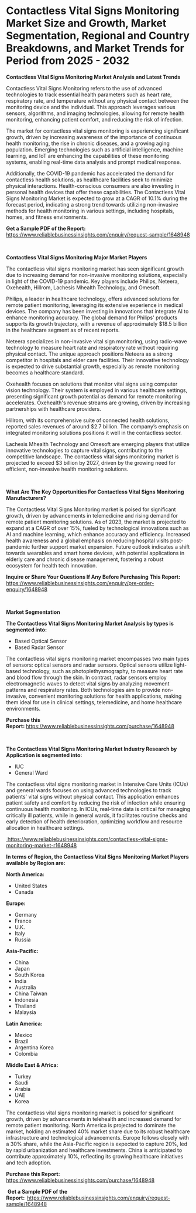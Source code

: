 <p><h1>Contactless Vital Signs Monitoring Market Size and Growth, Market Segmentation, Regional and Country Breakdowns, and Market Trends for Period from 2025 -  2032</h1></p><p><strong>Contactless Vital Signs Monitoring Market Analysis and Latest Trends</strong></p>
<p><p>Contactless Vital Signs Monitoring refers to the use of advanced technologies to track essential health parameters such as heart rate, respiratory rate, and temperature without any physical contact between the monitoring device and the individual. This approach leverages various sensors, algorithms, and imaging technologies, allowing for remote health monitoring, enhancing patient comfort, and reducing the risk of infection.</p><p>The market for contactless vital signs monitoring is experiencing significant growth, driven by increasing awareness of the importance of continuous health monitoring, the rise in chronic diseases, and a growing aging population. Emerging technologies such as artificial intelligence, machine learning, and IoT are enhancing the capabilities of these monitoring systems, enabling real-time data analysis and prompt medical response.</p><p>Additionally, the COVID-19 pandemic has accelerated the demand for contactless health solutions, as healthcare facilities seek to minimize physical interactions. Health-conscious consumers are also investing in personal health devices that offer these capabilities. The Contactless Vital Signs Monitoring Market is expected to grow at a CAGR of 10.1% during the forecast period, indicating a strong trend towards utilizing non-invasive methods for health monitoring in various settings, including hospitals, homes, and fitness environments.</p></p>
<p><strong>Get a Sample PDF of the Report:&nbsp;</strong> <a href="https://www.reliablebusinessinsights.com/enquiry/request-sample/1648948?utm_campaign=3347&utm_medium=2&utm_source=Github&utm_content=ia&utm_term=13042025&utm_id=contactless-vital-signs-monitoring">https://www.reliablebusinessinsights.com/enquiry/request-sample/1648948</a></p>
<p>&nbsp;</p>
<p><strong>Contactless Vital Signs Monitoring Major Market Players</strong></p>
<p><p>The contactless vital signs monitoring market has seen significant growth due to increasing demand for non-invasive monitoring solutions, especially in light of the COVID-19 pandemic. Key players include Philips, Neteera, Oxehealth, Hillrom, Lachesis Mhealth Technology, and Omesoft. </p><p>Philips, a leader in healthcare technology, offers advanced solutions for remote patient monitoring, leveraging its extensive experience in medical devices. The company has been investing in innovations that integrate AI to enhance monitoring accuracy. The global demand for Philips' products supports its growth trajectory, with a revenue of approximately $18.5 billion in the healthcare segment as of recent reports.</p><p>Neteera specializes in non-invasive vital sign monitoring, using radio-wave technology to measure heart rate and respiratory rate without requiring physical contact. The unique approach positions Neteera as a strong competitor in hospitals and elder care facilities. Their innovative technology is expected to drive substantial growth, especially as remote monitoring becomes a healthcare standard.</p><p>Oxehealth focuses on solutions that monitor vital signs using computer vision technology. Their system is employed in various healthcare settings, presenting significant growth potential as demand for remote monitoring accelerates. Oxehealth's revenue streams are growing, driven by increasing partnerships with healthcare providers.</p><p>Hillrom, with its comprehensive suite of connected health solutions, reported sales revenues of around $2.7 billion. The company’s emphasis on integrated monitoring solutions positions it well in the contactless sector.</p><p>Lachesis Mhealth Technology and Omesoft are emerging players that utilize innovative technologies to capture vital signs, contributing to the competitive landscape. The contactless vital signs monitoring market is projected to exceed $3 billion by 2027, driven by the growing need for efficient, non-invasive health monitoring solutions.</p></p>
<p>&nbsp;</p>
<p><strong>What Are The Key Opportunities For Contactless Vital Signs Monitoring Manufacturers?</strong></p>
<p><p>The Contactless Vital Signs Monitoring market is poised for significant growth, driven by advancements in telemedicine and rising demand for remote patient monitoring solutions. As of 2023, the market is projected to expand at a CAGR of over 15%, fueled by technological innovations such as AI and machine learning, which enhance accuracy and efficiency. Increased health awareness and a global emphasis on reducing hospital visits post-pandemic further support market expansion. Future outlook indicates a shift towards wearables and smart home devices, with potential applications in elderly care and chronic disease management, fostering a robust ecosystem for health tech innovation.</p></p>
<p><strong>Inquire or Share Your Questions If Any Before Purchasing This Report:</strong> <a href="https://www.reliablebusinessinsights.com/enquiry/pre-order-enquiry/1648948?utm_campaign=3347&utm_medium=2&utm_source=Github&utm_content=ia&utm_term=13042025&utm_id=contactless-vital-signs-monitoring">https://www.reliablebusinessinsights.com/enquiry/pre-order-enquiry/1648948</a></p>
<p>&nbsp;</p>
<p><strong>Market Segmentation</strong></p>
<p><strong>The Contactless Vital Signs Monitoring Market Analysis by types is segmented into:</strong></p>
<p><ul><li>Based Optical Sensor</li><li>Based Radar Sensor</li></ul></p>
<p><p>The contactless vital signs monitoring market encompasses two main types of sensors: optical sensors and radar sensors. Optical sensors utilize light-based technology, such as photoplethysmography, to measure heart rate and blood flow through the skin. In contrast, radar sensors employ electromagnetic waves to detect vital signs by analyzing movement patterns and respiratory rates. Both technologies aim to provide non-invasive, convenient monitoring solutions for health applications, making them ideal for use in clinical settings, telemedicine, and home healthcare environments.</p></p>
<p><strong>Purchase this Report:&nbsp;</strong><a href="https://www.reliablebusinessinsights.com/purchase/1648948?utm_campaign=3347&utm_medium=2&utm_source=Github&utm_content=ia&utm_term=13042025&utm_id=contactless-vital-signs-monitoring">https://www.reliablebusinessinsights.com/purchase/1648948</a></p>
<p>&nbsp;</p>
<p><strong>The Contactless Vital Signs Monitoring Market Industry Research by Application is segmented into:</strong></p>
<p><ul><li>IUC</li><li>General Ward</li></ul></p>
<p><p>The contactless vital signs monitoring market in Intensive Care Units (ICUs) and general wards focuses on using advanced technologies to track patients' vital signs without physical contact. This application enhances patient safety and comfort by reducing the risk of infection while ensuring continuous health monitoring. In ICUs, real-time data is critical for managing critically ill patients, while in general wards, it facilitates routine checks and early detection of health deterioration, optimizing workflow and resource allocation in healthcare settings.</p></p>
<p><a href="https://www.reliablebusinessinsights.com/contactless-vital-signs-monitoring-market-r1648948?utm_campaign=3347&utm_medium=2&utm_source=Github&utm_content=ia&utm_term=13042025&utm_id=contactless-vital-signs-monitoring">&nbsp;https://www.reliablebusinessinsights.com/contactless-vital-signs-monitoring-market-r1648948</a></p>
<p><strong>In terms of Region, the Contactless Vital Signs Monitoring Market Players available by Region are:</strong></p>
<p>
    <p> <strong> North America: </strong>
        <ul>
            <li>United States</li>
            <li>Canada</li>
        </ul>
        </p> 
    <p> <strong> Europe: </strong>
        <ul>
            <li>Germany</li>
            <li>France</li>
            <li>U.K.</li>
            <li>Italy</li>
            <li>Russia</li>
        </ul>
        </p> 
    <p> <strong> Asia-Pacific: </strong>
        <ul>
            <li>China</li>
            <li>Japan</li>
            <li>South Korea</li>
            <li>India</li>
            <li>Australia</li>
            <li>China Taiwan</li>
            <li>Indonesia</li>
            <li>Thailand</li>
            <li>Malaysia</li>
        </ul>
        </p> 
    <p> <strong> Latin America: </strong>
        <ul>
            <li>Mexico</li>
            <li>Brazil</li>
            <li>Argentina Korea</li>
            <li>Colombia</li>
        </ul>
        </p> 
    <p> <strong> Middle East & Africa: </strong>
        <ul>
            <li>Turkey</li>
            <li>Saudi</li>
            <li>Arabia</li>
            <li>UAE</li>
            <li>Korea</li>
        </ul>
    </p>
    </p>
<p><p>The contactless vital signs monitoring market is poised for significant growth, driven by advancements in telehealth and increased demand for remote patient monitoring. North America is projected to dominate the market, holding an estimated 40% market share due to its robust healthcare infrastructure and technological advancements. Europe follows closely with a 30% share, while the Asia-Pacific region is expected to capture 20%, led by rapid urbanization and healthcare investments. China is anticipated to contribute approximately 10%, reflecting its growing healthcare initiatives and tech adoption.</p></p>
<p><strong>Purchase this Report: </strong><a href="https://www.reliablebusinessinsights.com/purchase/1648948?utm_campaign=3347&utm_medium=2&utm_source=Github&utm_content=ia&utm_term=13042025&utm_id=contactless-vital-signs-monitoring">https://www.reliablebusinessinsights.com/purchase/1648948</a></p>
<p>&nbsp;<strong>Get a Sample PDF of the Report:&nbsp;&nbsp;</strong><a href="https://www.reliablebusinessinsights.com/enquiry/request-sample/1648948?utm_campaign=3347&utm_medium=2&utm_source=Github&utm_content=ia&utm_term=13042025&utm_id=contactless-vital-signs-monitoring">https://www.reliablebusinessinsights.com/enquiry/request-sample/1648948</a></p>
<p><strong></strong></p>
<p><p></p><p></p><p></p></p>